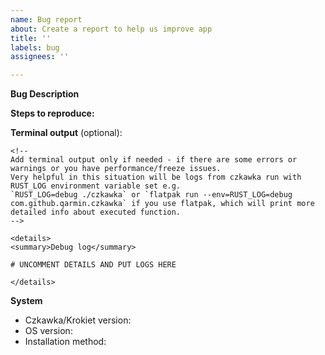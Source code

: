 ```yaml
---
name: Bug report
about: Create a report to help us improve app
title: ''
labels: bug
assignees: ''

---
```


**Bug Description**

**Steps to reproduce:**
<!-- Please describe what you expected to see and what you saw instead. Also include screenshots or screencasts if needed. -->


**Terminal output** (optional):

```
<!--
Add terminal output only if needed - if there are some errors or warnings or you have performance/freeze issues.  
Very helpful in this situation will be logs from czkawka run with RUST_LOG environment variable set e.g. 
`RUST_LOG=debug ./czkawka` or `flatpak run --env=RUST_LOG=debug com.github.qarmin.czkawka` if you use flatpak, which will print more detailed info about executed function.
-->

<details>
<summary>Debug log</summary>

# UNCOMMENT DETAILS AND PUT LOGS HERE

</details>
```

**System**

- Czkawka/Krokiet version: <!--  e.g. 8.0.0 cli/gui -->
- OS version: <!--  e.g Ubuntu 22.04, Windows 11, Mac 15.1 ARM -->
- Installation method: <!-- e.g. github binaries, snap, flatpak, msys2 -->

<!-- If you use flatpak, please include the result of `flatpak info com.github.qarmin.czkawka`. -->

